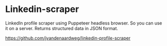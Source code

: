 # Linkedin-scraper

LinkedIn profile scraper using Puppeteer headless browser. So you can use it on a server. Returns structured data in JSON format.

https://github.com/jvandenaardweg/linkedin-profile-scraper
